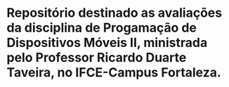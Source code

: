 # Repositório destinado as avaliações da disciplina de Progamação de Dispositivos Móveis II, ministrada pelo Professor Ricardo Duarte Taveira, no IFCE-Campus Fortaleza.
